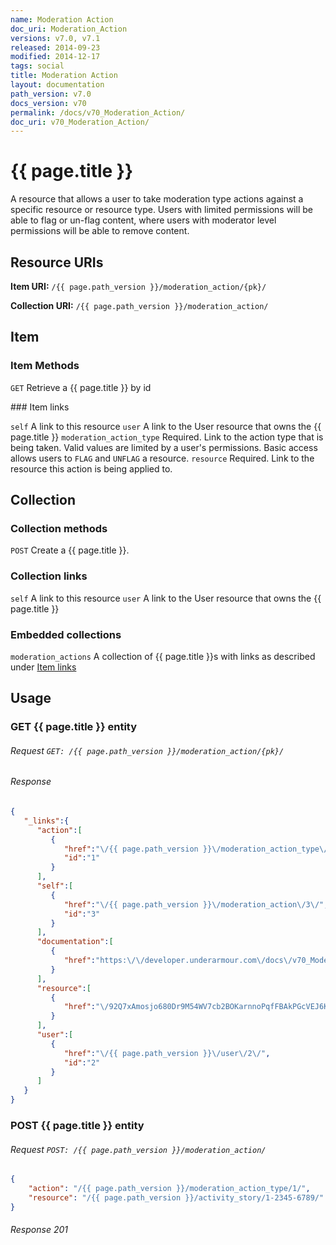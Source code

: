 ```yaml
---
name: Moderation Action
doc_uri: Moderation_Action
versions: v7.0, v7.1
released: 2014-09-23
modified: 2014-12-17
tags: social
title: Moderation Action
layout: documentation
path_version: v7.0
docs_version: v70
permalink: /docs/v70_Moderation_Action/
doc_uri: v70_Moderation_Action/
---
```


# {{ page.title }}

A resource that allows a user to take moderation type actions against a specific resource or resource type. Users with
limited permissions will be able to flag or un-flag content, where users with moderator level permissions will be able
to remove content.

## Resource URIs

**Item URI:** `/{{ page.path_version }}/moderation_action/{pk}/`

**Collection URI:** `/{{ page.path_version }}/moderation_action/`

## Item

### Item Methods

`GET` Retrieve a {{ page.title }} by id

<a name="item-links" />
### Item links

`self` A link to this resource
`user` A link to the User resource that owns the {{ page.title }}
`moderation_action_type` Required. Link to the action type that is being taken. Valid values are limited by a user's
permissions. Basic access allows users to ``FLAG`` and ``UNFLAG`` a resource.
`resource` Required. Link to the resource this action is being applied to.

## Collection

### Collection methods

`POST` Create a {{ page.title }}.

### Collection links

`self` A link to this resource
`user` A link to the User resource that owns the {{ page.title }}

### Embedded collections

`moderation_actions` A collection of {{ page.title }}s with links as described under [Item links](#item-links)

## Usage

### GET {{ page.title }} entity

###### Request `GET: /{{ page.path_version }}/moderation_action/{pk}/`

###### Response

```json
{
   "_links":{
      "action":[
         {
            "href":"\/{{ page.path_version }}\/moderation_action_type\/1\/",
            "id":"1"
         }
      ],
      "self":[
         {
            "href":"\/{{ page.path_version }}\/moderation_action\/3\/",
            "id":"3"
         }
      ],
      "documentation":[
         {
            "href":"https:\/\/developer.underarmour.com\/docs\/v70_Moderation_Action"
         }
      ],
      "resource":[
         {
            "href":"\/92Q7xAmosjo680Dr9M54WV7cb2BOKarnnoPqfFBAkPGcVEJ6KQi2T3BX0LGt5MboBBJiJhg7Nyn6NeY9TdDSysSrTwkZPAsCox9Kryh5XVMf0MGfS4UstBMUzmVNfpvV\/882394\/"
         }
      ],
      "user":[
         {
            "href":"\/{{ page.path_version }}\/user\/2\/",
            "id":"2"
         }
      ]
   }
}
```

### POST {{ page.title }} entity

###### Request `POST: /{{ page.path_version }}/moderation_action/`

```json
{
    "action": "/{{ page.path_version }}/moderation_action_type/1/",
    "resource": "/{{ page.path_version }}/activity_story/1-2345-6789/"
}
```

###### Response 201
